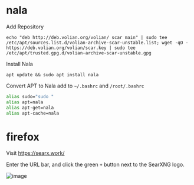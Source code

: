 # nala 
Add Repository 

```shell
echo "deb http://deb.volian.org/volian/ scar main" | sudo tee /etc/apt/sources.list.d/volian-archive-scar-unstable.list; wget -qO - https://deb.volian.org/volian/scar.key | sudo tee /etc/apt/trusted.gpg.d/volian-archive-scar-unstable.gpg
``` 

Install Nala 

```shell
apt update && sudo apt install nala
``` 

Convert APT to Nala 
add to `~/.bashrc` and `/root/.bashrc`

```bash
alias sudo="sudo "
alias apt=nala
alias apt-get=nala
alias apt-cache=nala
```
# firefox 

Visit https://searx.work/

Enter the URL bar, and click the green `+` button next to the SearXNG logo.  

![image](https://github.com/VehementHam/KDE-Neon/assets/75701545/01229f2c-b5cc-4df4-86aa-6666fb5fd4af)


